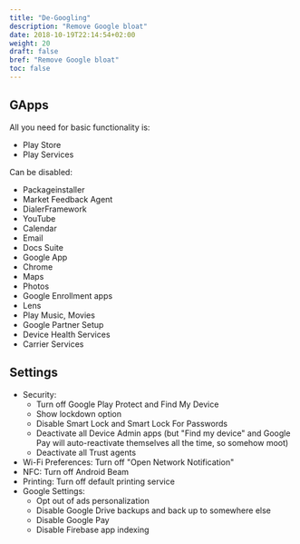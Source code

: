 ```yaml
---
title: "De-Googling"
description: "Remove Google bloat"
date: 2018-10-19T22:14:54+02:00
weight: 20
draft: false
bref: "Remove Google bloat"
toc: false
---
```


## GApps
All you need for basic functionality is:

- Play Store
- Play Services

Can be disabled:

- Packageinstaller
- Market Feedback Agent
- DialerFramework
- YouTube
- Calendar
- Email
- Docs Suite
- Google App
- Chrome
- Maps
- Photos
- Google Enrollment apps
- Lens
- Play Music, Movies
- Google Partner Setup
- Device Health Services
- Carrier Services

## Settings

- Security:
  - Turn off Google Play Protect and Find My Device
  - Show lockdown option
  - Disable Smart Lock and Smart Lock For Passwords
  - Deactivate all Device Admin apps (but "Find my device" and Google Pay will
    auto-reactivate themselves all the time, so somehow moot)
  - Deactivate all Trust agents
- Wi-Fi Preferences: Turn off "Open Network Notification"
- NFC: Turn off Android Beam
- Printing: Turn off default printing service
- Google Settings:
  - Opt out of ads personalization
  - Disable Google Drive backups and back up to somewhere else
  - Disable Google Pay
  - Disable Firebase app indexing
